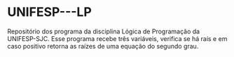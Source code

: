 # UNIFESP---LP
Repositório dos programa da disciplina Lógica de Programação da UNIFESP-SJC.
Esse programa recebe três variáveis, verifica se há raís e em caso positivo retorna as raízes de uma equação do segundo grau.
